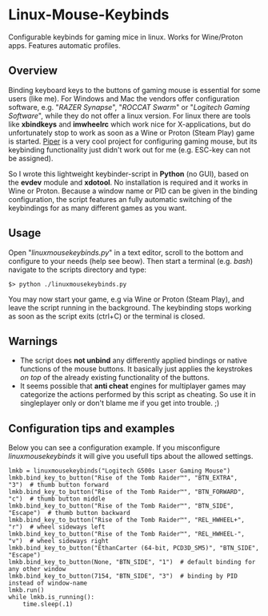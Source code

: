 # Linux-Mouse-Keybinds
Configurable keybinds for gaming mice in linux. Works for Wine/Proton apps. Features automatic profiles.

## Overview
Binding keyboard keys to the buttons of gaming mouse is essential for some users (like me).
For Windows and Mac the vendors offer configuration software, e.g. "*RAZER Synapse*", "*ROCCAT Swarm*" or "*Logitech Gaming Software*", while they do not offer a linux version.
For linux there are tools like **xbindkeys** and **imwheelrc** which work nice for X-applications, but do unfortunately stop to work as soon as a Wine or Proton (Steam Play) game is started.
[Piper](https://github.com/libratbag/piper) is a very cool project for configuring gaming mouse, but its keybinding functionality just didn't work out for me (e.g. ESC-key can not be assigned).

So I wrote this lightweight keybinder-script in **Python** (no GUI), based on the **evdev** module and **xdotool**.
No installation is required and it works in Wine or Proton.
Because a window name or PID can be given in the binding configuration, the script features an fully automatic switching of the keybindings for as many different games as you want.

## Usage
Open "*linuxmousekeybinds.py*" in a text editor, scroll to the bottom and configure to your needs (help see beow).
Then start a terminal (e.g. *bash*) navigate to the scripts directory and type:
```
$> python ./linuxmousekeybinds.py
```
You may now start your game, e.g via Wine or Proton (Steam Play), and leave the script running in the background.
The keybinding stops working as soon as the script exits (ctrl+C) or the terminal is closed.

## Warnings
- The script does **not unbind** any differently applied bindings or native functions of the mouse buttons. It basically just applies the keystrokes *on top* of the already existing functionality of the buttons.
- It seems possible that **anti cheat** engines for multiplayer games may categorize the actions performed by this script as cheating. So use it in singleplayer only or don't blame me if you get into trouble. ;)

## Configuration tips and examples
Below you can see a configuration example.
If you misconfigure *linuxmousekeybinds* it will give you usefull tips about the allowed settings.
```
lmkb = linuxmousekeybinds("Logitech G500s Laser Gaming Mouse")
lmkb.bind_key_to_button("Rise of the Tomb Raider™", "BTN_EXTRA",   "3")  # thumb button forward
lmkb.bind_key_to_button("Rise of the Tomb Raider™", "BTN_FORWARD", "c")  # thumb button middle
lmkb.bind_key_to_button("Rise of the Tomb Raider™", "BTN_SIDE",    "Escape")  # thumb button backward
lmkb.bind_key_to_button("Rise of the Tomb Raider™", "REL_HWHEEL+", "r")  # wheel sideways left
lmkb.bind_key_to_button("Rise of the Tomb Raider™", "REL_HWHEEL-", "v")  # wheel sideways right
lmkb.bind_key_to_button("EthanCarter (64-bit, PCD3D_SM5)", "BTN_SIDE", "Escape") 
lmkb.bind_key_to_button(None, "BTN_SIDE", "1")  # default binding for any other window
lmkb.bind_key_to_button(7154, "BTN_SIDE", "3")  # binding by PID instead of window-name
lmkb.run()
while lmkb.is_running():
    time.sleep(.1)
```

